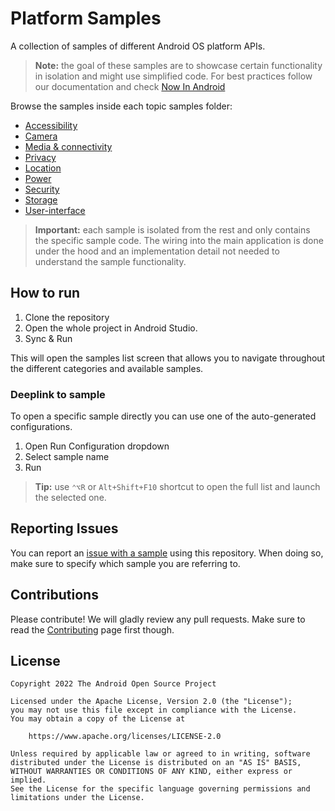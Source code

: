 # Platform Samples

A collection of samples of different Android OS platform APIs.

> **Note:** the goal of these samples are to showcase certain functionality in isolation and might
> use simplified code. For best practices follow our documentation and check
> [Now In Android](https://github.com/android/nowinandroid)

Browse the samples inside each topic samples folder:

- [Accessibility](samples/accessibility)
- [Camera](samples/camera)
- [Media & connectivity](samples/media)
- [Privacy](samples/privacy)
- [Location](samples/location)
- [Power](samples/power)
- [Security](samples/security)
- [Storage](samples/storage)
- [User-interface](samples/user-interface)

> **Important:** each sample is isolated from the rest and only contains the specific sample code.
> The wiring into the main application is done under the hood and an implementation detail not
> needed to understand the sample functionality.

## How to run

1. Clone the repository
2. Open the whole project in Android Studio.
3. Sync & Run

This will open the samples list screen that allows you to navigate throughout the different
categories and available samples.

### Deeplink to sample

To open a specific sample directly you can use one of the auto-generated configurations.

1. Open Run Configuration dropdown
2. Select sample name
3. Run

> **Tip:** use `⌃⌥R` or `Alt+Shift+F10` shortcut to open the full list and launch the selected one. 

## Reporting Issues

You can report an [issue with a sample](https://github.com/android/platform-samples/issues) using
this repository. When doing so, make sure to specify which sample you are referring to.

## Contributions

Please contribute! We will gladly review any pull requests.
Make sure to read the [Contributing](CONTRIBUTING.md) page first though.

## License

```
Copyright 2022 The Android Open Source Project
 
Licensed under the Apache License, Version 2.0 (the "License");
you may not use this file except in compliance with the License.
You may obtain a copy of the License at

    https://www.apache.org/licenses/LICENSE-2.0

Unless required by applicable law or agreed to in writing, software
distributed under the License is distributed on an "AS IS" BASIS,
WITHOUT WARRANTIES OR CONDITIONS OF ANY KIND, either express or implied.
See the License for the specific language governing permissions and
limitations under the License.
```


